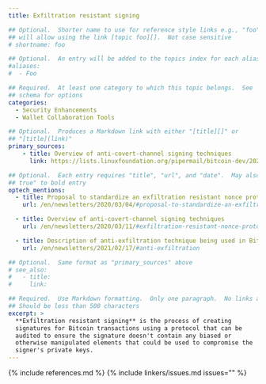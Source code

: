 ```yaml
---
title: Exfiltration resistant signing

## Optional.  Shorter name to use for reference style links e.g., "foo"
## will allow using the link [topic foo][].  Not case sensitive
# shortname: foo

## Optional.  An entry will be added to the topics index for each alias
#aliases:
#  - Foo

## Required.  At least one category to which this topic belongs.  See
## schema for options
categories:
  - Security Enhancements
  - Wallet Collaboration Tools

## Optional.  Produces a Markdown link with either "[title][]" or
## "[title](link)"
primary_sources:
    - title: Overview of anti-covert-channel signing techniques
      link: https://lists.linuxfoundation.org/pipermail/bitcoin-dev/2020-March/017667.html

## Optional.  Each entry requires "title", "url", and "date".  May also use "feature:
## true" to bold entry
optech_mentions:
  - title: Proposal to standardize an exfiltration resistant nonce protocol
    url: /en/newsletters/2020/03/04/#proposal-to-standardize-an-exfiltration-resistant-nonce-protocol

  - title: Overview of anti-covert-channel signing techniques
    url: /en/newsletters/2020/03/11/#exfiltration-resistant-nonce-protocols

  - title: Description of anti-exfiltration technique being used in BitBox02 and Jade hardware wallets
    url: /en/newsletters/2021/02/17/#anti-exfiltration

## Optional.  Same format as "primary_sources" above
# see_also:
#   - title:
#     link:

## Required.  Use Markdown formatting.  Only one paragraph.  No links allowed.
## Should be less than 500 characters
excerpt: >
  **Exfiltration resistant signing** is the process of creating
  signatures for Bitcoin transactions using a protocol that can be
  audited to ensure the signature doesn't contain any biased or
  otherwise manipulated elements that could be used to compromise the
  signer's private keys.
---
```

{% include references.md %}
{% include linkers/issues.md issues="" %}
